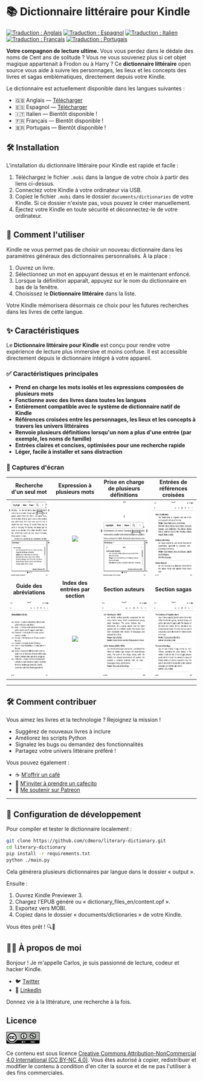# 📚 Dictionnaire littéraire pour Kindle

[![Traduction : Anglais](https://img.shields.io/badge/traduction-en-blue.svg)](README.md)
[![Traduction : Espagnol](https://img.shields.io/badge/traduction-es-red.svg)](README.es.md)
[![Traduction : Italien](https://img.shields.io/badge/traduction-it-green.svg)](README.it.md)
[![Traduction : Français](https://img.shields.io/badge/traduction-fr-darkblue.svg)](README.fr.md)
[![Traduction : Portugais](https://img.shields.io/badge/traduction-pt-yellow.svg)](README.pt.md)

**Votre compagnon de lecture ultime.**
Vous vous perdez dans le dédale des noms de Cent ans de solitude ? Vous ne vous souvenez plus si cet objet magique appartenait à Frodon ou à Harry ? Ce **dictionnaire littéraire** open source vous aide à suivre les personnages, les lieux et les concepts des livres et sagas emblématiques, directement depuis votre Kindle.

Le dictionnaire est actuellement disponible dans les langues suivantes :

- 🇬🇧 Anglais — [Télécharger](https://github.com/cdmoro/literary-dictionary/releases/download/v1.0.0/Bonadeo.Carlos.-.Literary.Dictionary.EN.v1.0.0.mobi)
- 🇪🇸 Espagnol — [Télécharger](https://github.com/cdmoro/literary-dictionary/releases/download/v1.0.0/Bonadeo.Carlos.-.Diccionario.Literario.ES.v1.0.0.mobi)
- 🇮🇹 Italien — Bientôt disponible !
- 🇫🇷 Français — Bientôt disponible !
- 🇧🇷 Portugais — Bientôt disponible !

## 🛠️ Installation

L'installation du dictionnaire littéraire pour Kindle est rapide et facile :

1. Téléchargez le fichier `.mobi` dans la langue de votre choix à partir des liens ci-dessus.
1. Connectez votre Kindle à votre ordinateur via USB.
1. Copiez le fichier `.mobi` dans le dossier `documents/dictionaries` de votre Kindle. Si ce dossier n'existe pas, vous pouvez le créer manuellement.
1. Éjectez votre Kindle en toute sécurité et déconnectez-le de votre ordinateur.

## 🧭 Comment l'utiliser

Kindle ne vous permet pas de choisir un nouveau dictionnaire dans les paramètres généraux des dictionnaires personnalisés. À la place :

1. Ouvrez un livre.
1. Sélectionnez un mot en appuyant dessus et en le maintenant enfoncé.
1. Lorsque la définition apparaît, appuyez sur le nom du dictionnaire en bas de la fenêtre.
1. Choisissez le **Dictionnaire littéraire** dans la liste.

Votre Kindle mémorisera désormais ce choix pour les futures recherches dans les livres de cette langue.

## ✨ Caractéristiques

Le **Dictionnaire littéraire pour Kindle** est conçu pour rendre votre expérience de lecture plus immersive et moins confuse. Il est accessible directement depuis le dictionnaire intégré à votre appareil.

### ✅ Caractéristiques principales

- **Prend en charge les mots isolés et les expressions composées de plusieurs mots**  
- **Fonctionne avec des livres dans toutes les langues**
- **Entièrement compatible avec le système de dictionnaire natif de Kindle**
- **Références croisées entre les personnages, les lieux et les concepts à travers les univers littéraires**
- **Renvoie plusieurs définitions lorsqu'un nom a plus d'une entrée (par exemple, les noms de famille)**
- **Entrées claires et concises, optimisées pour une recherche rapide**
- **Léger, facile à installer et sans distraction**

### 📸 Captures d'écran

| Recherche d'un seul mot | Expression à plusieurs mots | Prise en charge de plusieurs définitions | Entrées de références croisées |
|:--------------------:|:-------------------:|:---------------------------:|:---------:|
|<img src="./screenshots/fr/01_definition.png" height="200px">|<img src=". /screenshots/fr/02_definition_group_of_words.png" height="200px">|<img src="./screenshots/fr/03_multiple_definitions.png" height="200px">|<img src="./screenshots/fr/04_dict.png" height="200px">|
| **Guide des abréviations** | **Index des entrées par section** | **Section auteurs** | **Section sagas** |
|<img src="./screenshots/fr/05_abbr_guide.png" height="200px">|<img src="./screenshots/fr/06_entry_index. png" height="200px">|<img src="./screenshots/fr/07_authors.png" height="200px">|<img src="./screenshots/fr/08_sagas.png" height="200px">|

---

## 🛠️ Comment contribuer

Vous aimez les livres et la technologie ? Rejoignez la mission !

- Suggérez de nouveaux livres à inclure
- Améliorez les scripts Python
- Signalez les bugs ou demandez des fonctionnalités
- Partagez votre univers littéraire préféré !

Vous pouvez également :
- ☕ [M'offrir un café](https://buymeacoffee.com/cdmoro)
- 🧉 [M'inviter à prendre un cafecito](http://cafecito.app/cdmoro)
- 🎁 [Me soutenir sur Patreon](https://patreon.com/cdmoro)

---

## 🧪 Configuration de développement

Pour compiler et tester le dictionnaire localement :

```bash
git clone https://github.com/cdmoro/literary-dictionary.git
cd literary-dictionary
pip install -r requirements.txt
python ./main.py
```

Cela générera plusieurs dictionnaires par langue dans le dossier « output ».

Ensuite :

1. Ouvrez Kindle Previewer 3.
1. Chargez l'EPUB généré ou « dictionary_files_en/content.opf ».
1. Exportez vers MOBI.
1. Copiez dans le dossier « documents/dictionaries » de votre Kindle.

Vous êtes prêt ! 🔍📖

## 🙋‍♂️ À propos de moi

Bonjour ! Je m'appelle Carlos, je suis passionné de lecture, codeur et hacker Kindle.

- 🐦 [Twitter](https://twitter.com/CarlosBonadeo)
- 💼 [LinkedIn](https://www.linkedin.com/in/cdbonadeo/)

Donnez vie à la littérature, une recherche à la fois.

## Licence

![CC BY-NC-SA](assets/cc_banner.png)

Ce contenu est sous licence [Creative Commons Attribution-NonCommercial 4.0 International (CC BY-NC 4.0)](https://creativecommons.org/licenses/by-nc/4.0/). Vous êtes autorisé à copier, redistribuer et modifier le contenu à condition d'en citer la source et de ne pas l'utiliser à des fins commerciales.